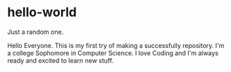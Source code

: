 # hello-world
Just a random one.


Hello Everyone.
This is my first try of making a successfully repository.
I'm a college Sophomore in Computer Science.
I love Coding and I'm always ready and excited to learn new stuff.
